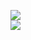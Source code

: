 [![](https://img.shields.io/badge/Made%20With-Github%20Spray-lightgrey.svg?style=for-the-badge&logo=github)](https://github.com/Annihil/github-spray#21309)  
[![](https://i.imgur.com/2DrTn0Z.gif)](https://github.com/Annihil/github-spray)